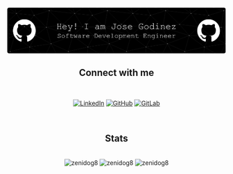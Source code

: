 ![Header](./github-header-image.png)

<h2 align="center"> Connect with me </h2>
<br>

<div align="center">

[![LinkedIn](https://img.shields.io/badge/LinkedIn-0077B5?style=for-the-badge&logo=linkedin&logoColor=white)](https://pe.linkedin.com/in/zenidog8)
[![GitHub](https://img.shields.io/badge/GitHub-100000?style=for-the-badge&logo=github&logoColor=white)](https://github.com/zenidog8)
[![GitLab](https://img.shields.io/badge/GitLab-330F63?style=for-the-badge&logo=gitlab&logoColor=white)](https://gitlab.com/zenidog8)

</div>

<br>

<h2 align="center"> Stats </h2>
<br>

<div align="center">

<img src="https://github-readme-stats.vercel.app/api?username=zenidog8&show_icons=true&locale=en&theme=gotham" alt="zenidog8" />

<img src="https://github-readme-streak-stats.herokuapp.com/?user=zenidog8&theme=gotham" alt="zenidog8" />

<img src="https://github-readme-stats.vercel.app/api/top-langs?username=zenidog8&show_icons=true&locale=en&theme=gotham" alt="zenidog8" />

</div>
